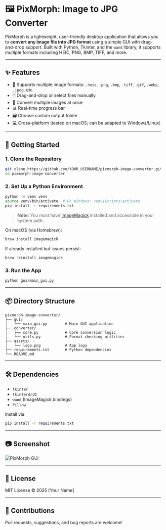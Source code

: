 
# 🖼️ PixMorph: Image to JPG Converter

PixMorph is a lightweight, user-friendly desktop application that allows you to **convert any image file into JPG format** using a simple GUI with drag-and-drop support. Built with Python, Tkinter, and the `wand` library, it supports multiple formats including HEIC, PNG, BMP, TIFF, and more.

---

## ✨ Features

- 🎨 Supports multiple image formats: `.heic`, `.png`, `.bmp`, `.tiff`, `.gif`, `.webp`, `.jpeg`, etc.
- 🖱️ Drag-and-drop or select files manually
- 📂 Convert multiple images at once
- 📊 Real-time progress bar
- 🗃️ Choose custom output folder
- 💻 Cross-platform (tested on macOS; can be adapted to Windows/Linux)

---

## 🚀 Getting Started

### 1. Clone the Repository

```bash
git clone https://github.com/YOUR_USERNAME/pixmorph-image-converter.git
cd pixmorph-image-converter
```

### 2. Set Up a Python Environment

```bash
python -m venv venv
source venv/bin/activate  # On Windows: venv\Scripts\activate
pip install -r requirements.txt
```

> **Note:** You must have [ImageMagick](https://imagemagick.org/script/download.php) installed and accessible in your system path.

On macOS (via Homebrew):

```bash
brew install imagemagick
```

If already installed but issues persist:

```bash
brew reinstall imagemagick
```

### 3. Run the App

```bash
python gui/main_gui.py
```

---

## 📦 Directory Structure

```
pixmorph-image-converter/
├── gui/
│   └── main_gui.py        # Main GUI application
├── converter/
│   ├── core.py            # Core conversion logic
│   └── utils.py           # Format checking utilities
├── assets/
│   └── logo.png           # App logo
├── requirements.txt       # Python dependencies
└── README.md
```

---

## 🛠 Dependencies

- `tkinter`
- `tkinterdnd2`
- `wand` (ImageMagick bindings)
- `Pillow`

Install via:

```bash
pip install -r requirements.txt
```

---

## 📷 Screenshot

![PixMorph GUI](assets/screenshot.png)

---

## 📃 License

MIT License © 2025 [Your Name]

---

## 🙌 Contributions

Pull requests, suggestions, and bug reports are welcome!
